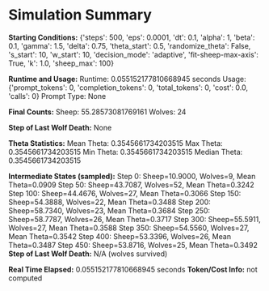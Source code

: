 # Simulation Summary

**Starting Conditions:**
{'steps': 500, 'eps': 0.0001, 'dt': 0.1, 'alpha': 1, 'beta': 0.1, 'gamma': 1.5, 'delta': 0.75, 'theta_start': 0.5, 'randomize_theta': False, 's_start': 10, 'w_start': 10, 'decision_mode': 'adaptive', 'fit-sheep-max-axis': True, 'k': 1.0, 'sheep_max': 100}

**Runtime and Usage:**
Runtime: 0.055152177810668945 seconds
Usage: {'prompt_tokens': 0, 'completion_tokens': 0, 'total_tokens': 0, 'cost': 0.0, 'calls': 0}
Prompt Type: None

**Final Counts:**
Sheep: 55.28573081769161
Wolves: 24

**Step of Last Wolf Death:**
None

**Theta Statistics:**
Mean Theta: 0.3545661734203515
Max Theta: 0.3545661734203515
Min Theta: 0.3545661734203515
Median Theta: 0.3545661734203515

**Intermediate States (sampled):**
Step 0: Sheep=10.9000, Wolves=9, Mean Theta=0.0909
Step 50: Sheep=43.7087, Wolves=52, Mean Theta=0.3242
Step 100: Sheep=44.4676, Wolves=27, Mean Theta=0.3066
Step 150: Sheep=54.3888, Wolves=22, Mean Theta=0.3488
Step 200: Sheep=58.7340, Wolves=23, Mean Theta=0.3684
Step 250: Sheep=58.7787, Wolves=26, Mean Theta=0.3717
Step 300: Sheep=55.5911, Wolves=27, Mean Theta=0.3588
Step 350: Sheep=54.5560, Wolves=27, Mean Theta=0.3542
Step 400: Sheep=53.3396, Wolves=26, Mean Theta=0.3487
Step 450: Sheep=53.8716, Wolves=25, Mean Theta=0.3492
**Step of Last Wolf Death:** N/A (wolves survived)

**Real Time Elapsed:** 0.055152177810668945 seconds
**Token/Cost Info:** not computed